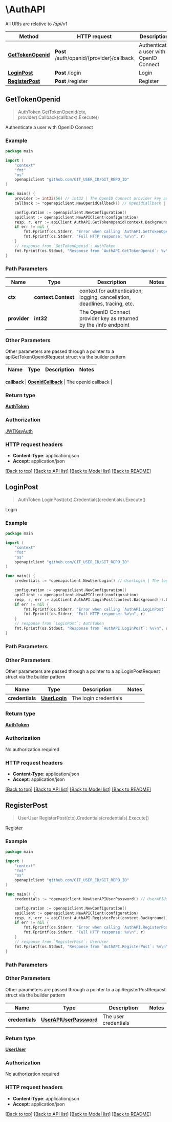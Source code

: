 # \AuthAPI

All URIs are relative to */api/v1*

Method | HTTP request | Description
------------- | ------------- | -------------
[**GetTokenOpenid**](AuthAPI.md#GetTokenOpenid) | **Post** /auth/openid/{provider}/callback | Authenticate a user with OpenID Connect
[**LoginPost**](AuthAPI.md#LoginPost) | **Post** /login | Login
[**RegisterPost**](AuthAPI.md#RegisterPost) | **Post** /register | Register



## GetTokenOpenid

> AuthToken GetTokenOpenid(ctx, provider).Callback(callback).Execute()

Authenticate a user with OpenID Connect



### Example

```go
package main

import (
	"context"
	"fmt"
	"os"
	openapiclient "github.com/GIT_USER_ID/GIT_REPO_ID"
)

func main() {
	provider := int32(56) // int32 | The OpenID Connect provider key as returned by the /info endpoint
	callback := *openapiclient.NewOpenidCallback() // OpenidCallback | The openid callback

	configuration := openapiclient.NewConfiguration()
	apiClient := openapiclient.NewAPIClient(configuration)
	resp, r, err := apiClient.AuthAPI.GetTokenOpenid(context.Background(), provider).Callback(callback).Execute()
	if err != nil {
		fmt.Fprintf(os.Stderr, "Error when calling `AuthAPI.GetTokenOpenid``: %v\n", err)
		fmt.Fprintf(os.Stderr, "Full HTTP response: %v\n", r)
	}
	// response from `GetTokenOpenid`: AuthToken
	fmt.Fprintf(os.Stdout, "Response from `AuthAPI.GetTokenOpenid`: %v\n", resp)
}
```

### Path Parameters


Name | Type | Description  | Notes
------------- | ------------- | ------------- | -------------
**ctx** | **context.Context** | context for authentication, logging, cancellation, deadlines, tracing, etc.
**provider** | **int32** | The OpenID Connect provider key as returned by the /info endpoint | 

### Other Parameters

Other parameters are passed through a pointer to a apiGetTokenOpenidRequest struct via the builder pattern


Name | Type | Description  | Notes
------------- | ------------- | ------------- | -------------

 **callback** | [**OpenidCallback**](OpenidCallback.md) | The openid callback | 

### Return type

[**AuthToken**](AuthToken.md)

### Authorization

[JWTKeyAuth](../README.md#JWTKeyAuth)

### HTTP request headers

- **Content-Type**: application/json
- **Accept**: application/json

[[Back to top]](#) [[Back to API list]](../README.md#documentation-for-api-endpoints)
[[Back to Model list]](../README.md#documentation-for-models)
[[Back to README]](../README.md)


## LoginPost

> AuthToken LoginPost(ctx).Credentials(credentials).Execute()

Login



### Example

```go
package main

import (
	"context"
	"fmt"
	"os"
	openapiclient "github.com/GIT_USER_ID/GIT_REPO_ID"
)

func main() {
	credentials := *openapiclient.NewUserLogin() // UserLogin | The login credentials

	configuration := openapiclient.NewConfiguration()
	apiClient := openapiclient.NewAPIClient(configuration)
	resp, r, err := apiClient.AuthAPI.LoginPost(context.Background()).Credentials(credentials).Execute()
	if err != nil {
		fmt.Fprintf(os.Stderr, "Error when calling `AuthAPI.LoginPost``: %v\n", err)
		fmt.Fprintf(os.Stderr, "Full HTTP response: %v\n", r)
	}
	// response from `LoginPost`: AuthToken
	fmt.Fprintf(os.Stdout, "Response from `AuthAPI.LoginPost`: %v\n", resp)
}
```

### Path Parameters



### Other Parameters

Other parameters are passed through a pointer to a apiLoginPostRequest struct via the builder pattern


Name | Type | Description  | Notes
------------- | ------------- | ------------- | -------------
 **credentials** | [**UserLogin**](UserLogin.md) | The login credentials | 

### Return type

[**AuthToken**](AuthToken.md)

### Authorization

No authorization required

### HTTP request headers

- **Content-Type**: application/json
- **Accept**: application/json

[[Back to top]](#) [[Back to API list]](../README.md#documentation-for-api-endpoints)
[[Back to Model list]](../README.md#documentation-for-models)
[[Back to README]](../README.md)


## RegisterPost

> UserUser RegisterPost(ctx).Credentials(credentials).Execute()

Register



### Example

```go
package main

import (
	"context"
	"fmt"
	"os"
	openapiclient "github.com/GIT_USER_ID/GIT_REPO_ID"
)

func main() {
	credentials := *openapiclient.NewUserAPIUserPassword() // UserAPIUserPassword | The user credentials

	configuration := openapiclient.NewConfiguration()
	apiClient := openapiclient.NewAPIClient(configuration)
	resp, r, err := apiClient.AuthAPI.RegisterPost(context.Background()).Credentials(credentials).Execute()
	if err != nil {
		fmt.Fprintf(os.Stderr, "Error when calling `AuthAPI.RegisterPost``: %v\n", err)
		fmt.Fprintf(os.Stderr, "Full HTTP response: %v\n", r)
	}
	// response from `RegisterPost`: UserUser
	fmt.Fprintf(os.Stdout, "Response from `AuthAPI.RegisterPost`: %v\n", resp)
}
```

### Path Parameters



### Other Parameters

Other parameters are passed through a pointer to a apiRegisterPostRequest struct via the builder pattern


Name | Type | Description  | Notes
------------- | ------------- | ------------- | -------------
 **credentials** | [**UserAPIUserPassword**](UserAPIUserPassword.md) | The user credentials | 

### Return type

[**UserUser**](UserUser.md)

### Authorization

No authorization required

### HTTP request headers

- **Content-Type**: application/json
- **Accept**: application/json

[[Back to top]](#) [[Back to API list]](../README.md#documentation-for-api-endpoints)
[[Back to Model list]](../README.md#documentation-for-models)
[[Back to README]](../README.md)

